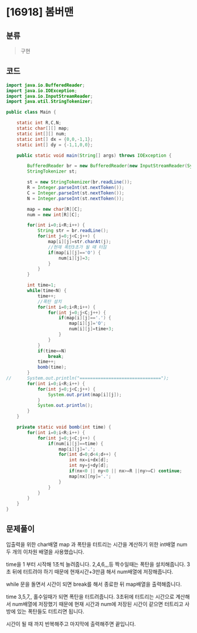 # [16918] 봄버맨

## 분류

> 구현

## 코드

```java
import java.io.BufferedReader;
import java.io.IOException;
import java.io.InputStreamReader;
import java.util.StringTokenizer;

public class Main {

	static int R,C,N;
	static char[][] map;
	static int[][] num;
	static int[] dx = {0,0,-1,1};
	static int[] dy = {-1,1,0,0};

	public static void main(String[] args) throws IOException {

		BufferedReader br = new BufferedReader(new InputStreamReader(System.in));
		StringTokenizer st;

		st = new StringTokenizer(br.readLine());
		R = Integer.parseInt(st.nextToken());
		C = Integer.parseInt(st.nextToken());
		N = Integer.parseInt(st.nextToken());

		map = new char[R][C];
		num = new int[R][C];

		for(int i=0;i<R;i++) {
			String str = br.readLine();
			for(int j=0;j<C;j++) {
				map[i][j]=str.charAt(j);
				//현재 폭탄3초가 될 때 터짐
				if(map[i][j]=='O') {
					num[i][j]=3;
				}
			}
		}

		int time=1;
		while(time<N) {
			time++;
			//폭탄 설치
			for(int i=0;i<R;i++) {
				for(int j=0;j<C;j++) {
					if(map[i][j]=='.') {
						map[i][j]='O';
						num[i][j]=time+3;
					}
				}
			}
			if(time==N)
				break;
			time++;
			bomb(time);
		}
//		System.out.println("===============================");
		for(int i=0;i<R;i++) {
			for(int j=0;j<C;j++) {
				System.out.print(map[i][j]);
			}
			System.out.println();
		}
	}

	private static void bomb(int time) {
		for(int i=0;i<R;i++) {
			for(int j=0;j<C;j++) {
				if(num[i][j]==time) {
					map[i][j]='.';
					for(int d=0;d<4;d++) {
						int nx=i+dx[d];
						int ny=j+dy[d];
						if(nx<0 || ny<0 || nx>=R ||ny>=C) continue;
						map[nx][ny]='.';
					}
				}
			}
		}
	}
}
```

## 문제풀이

입출력을 위한 char배열 map 과 폭탄을 터트리는 시간을 계산하기 위한 int배열 num 두 개의 이차원 배열을 사용했습니다.

time을 1 부터 시작해 1초씩 늘려줍니다. 2,4,6,,,등 짝수일때는 폭탄을 설치해줍니다. 3초 뒤에 터트려야 하기 때문에 현재시간+3만큼 해서 num배열에 저장해줍니다.

while 문을 돌면서 시간이 되면 break를 해서 종료한 뒤 map배열을 출력해줍니다.

time 3,5,7,, 홀수일때가 되면 폭탄을 터트려줍니다. 3초뒤에 터트리는 시간으로 계산해서 num배열에 저장했기 때문에 현재 시간과 num에 저장된 시간이 같으면 터트리고 사방에 있는 폭탄들도 터트리면 됩니다.

시간이 될 때 까지 반복해주고 마지막에 출력해주면 끝입니다.
